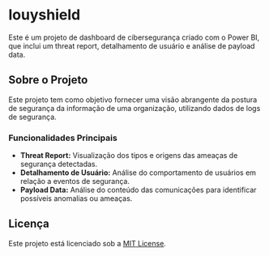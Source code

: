 # louyshield

Este é um projeto de dashboard de cibersegurança criado com o Power BI, que inclui um threat report, detalhamento de usuário e análise de payload data.

## Sobre o Projeto

Este projeto tem como objetivo fornecer uma visão abrangente da postura de segurança da informação de uma organização, utilizando dados de logs de segurança.

### Funcionalidades Principais

- **Threat Report:** Visualização dos tipos e origens das ameaças de segurança detectadas.
- **Detalhamento de Usuário:** Análise do comportamento de usuários em relação a eventos de segurança.
- **Payload Data:** Análise do conteúdo das comunicações para identificar possíveis anomalias ou ameaças.

## Licença

Este projeto está licenciado sob a [MIT License](https://opensource.org/licenses/MIT).
